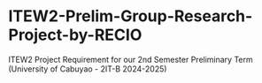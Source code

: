 # ITEW2-Prelim-Group-Research-Project-by-RECIO
ITEW2 Project Requirement for our 2nd Semester Preliminary Term (University of Cabuyao - 2IT-B 2024-2025)
